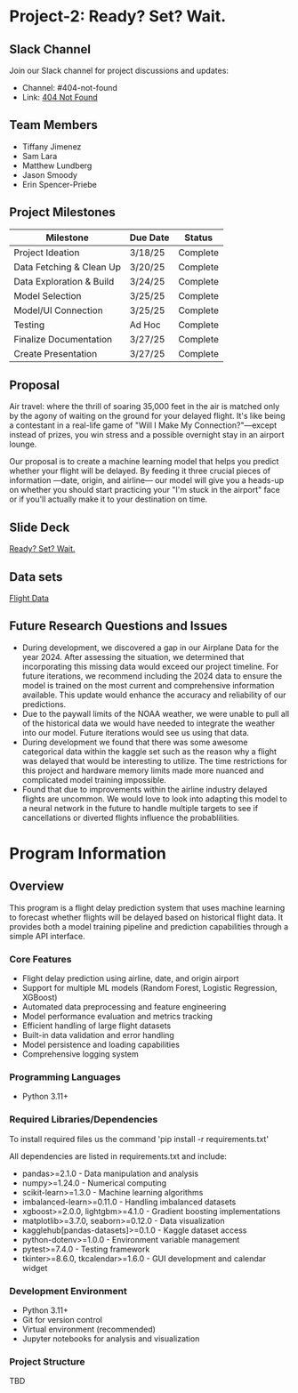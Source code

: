 # Project-2: Ready? Set? Wait.
## Slack Channel
Join our Slack channel for project discussions and updates:
- Channel: #404-not-found
- Link: [404 Not Found](https://aiptwestnovem-cki2893.slack.com/archives/C089LSTUQER)

## Team Members
- Tiffany Jimenez
- Sam Lara
- Matthew Lundberg
- Jason Smoody
- Erin Spencer-Priebe 
 
 ## Project Milestones

| Milestone | Due Date | Status |
|----------|----------|----------|
| Project Ideation | 3/18/25 | Complete |
| Data Fetching & Clean Up | 3/20/25 | Complete |
| Data Exploration & Build | 3/24/25 | Complete |
| Model Selection | 3/25/25 | Complete |
| Model/UI Connection | 3/25/25 | Complete |
| Testing | Ad Hoc | Complete |
| Finalize Documentation | 3/27/25 | Complete |
| Create Presentation | 3/27/25 | Complete |

## Proposal
Air travel: where the thrill of soaring 35,000 feet in the air is matched only by the agony of waiting on the ground for your delayed flight. It's like being a contestant in a real-life game of "Will I Make My Connection?"—except instead of prizes, you win stress and a possible overnight stay in an airport lounge.

Our proposal is to create a machine learning model that helps you predict whether your flight will be delayed. By feeding it three crucial pieces of information —date, origin, and airline— our model will give you a heads-up on whether you should start practicing your "I'm stuck in the airport" face or if you'll actually make it to your destination on time.

## Slide Deck
[Ready? Set? Wait.](https://docs.google.com/presentation/d/1pJ8xgxxK05_RRqku2S9UNKVRdpPeZABSz4UzP7nNt7k/edit?usp=sharing)

## Data sets
[Flight Data](https://www.kaggle.com/datasets/patrickzel/flight-delay-and-cancellation-dataset-2019-2023)

## Future Research Questions and Issues
- During development, we discovered a gap in our Airplane Data for the year 2024. After assessing the situation, we determined that incorporating this missing data would exceed our project timeline. For future iterations, we recommend including the 2024 data to ensure the model is trained on the most current and comprehensive information available. This update would enhance the accuracy and reliability of our predictions.
- Due to the paywall limits of the NOAA weather, we were unable to pull all of the historical data we would have needed to integrate the weather into our model. Future iterations would see us using that data.
- During development we found that there was some awesome categorical data within the kaggle set such as the reason why a flight was delayed that would be interesting to utilize. The time restrictions for this project and hardware memory limits made more nuanced and complicated model training impossible.
- Found that due to improvements within the airline industry delayed flights are uncommon. We would love to look into adapting this model to a neural network in the future to handle multiple targets to see if cancellations or diverted flights influence the probablilities.

# Program Information

## Overview
This program is a flight delay prediction system that uses machine learning to forecast whether flights will be delayed based on historical flight data. It provides both a model training pipeline and prediction capabilities through a simple API interface.

### Core Features
- Flight delay prediction using airline, date, and origin airport
- Support for multiple ML models (Random Forest, Logistic Regression, XGBoost)
- Automated data preprocessing and feature engineering
- Model performance evaluation and metrics tracking
- Efficient handling of large flight datasets
- Built-in data validation and error handling
- Model persistence and loading capabilities
- Comprehensive logging system

### Programming Languages
- Python 3.11+

### Required Libraries/Dependencies

To install required files us the command 'pip install -r requirements.txt'

All dependencies are listed in requirements.txt and include:
- pandas>=2.1.0 - Data manipulation and analysis
- numpy>=1.24.0 - Numerical computing
- scikit-learn>=1.3.0 - Machine learning algorithms
- imbalanced-learn>=0.11.0 - Handling imbalanced datasets
- xgboost>=2.0.0, lightgbm>=4.1.0 - Gradient boosting implementations
- matplotlib>=3.7.0, seaborn>=0.12.0 - Data visualization
- kagglehub[pandas-datasets]>=0.1.0 - Kaggle dataset access
- python-dotenv>=1.0.0 - Environment variable management
- pytest>=7.4.0 - Testing framework
- tkinter>=8.6.0, tkcalendar>=1.6.0 - GUI development and calendar widget 

### Development Environment
- Python 3.11+
- Git for version control
- Virtual environment (recommended)
- Jupyter notebooks for analysis and visualization

### Project Structure
TBD

